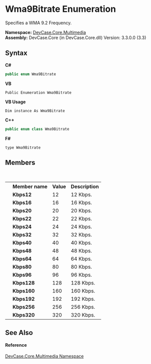 # Wma9Bitrate Enumeration
 

Specifies a WMA 9.2 Frequency.

**Namespace:**&nbsp;<a href="N_DevCase_Core_Multimedia">DevCase.Core.Multimedia</a><br />**Assembly:**&nbsp;DevCase.Core (in DevCase.Core.dll) Version: 3.3.0.0 (3.3)

## Syntax

**C#**<br />
``` C#
public enum Wma9Bitrate
```

**VB**<br />
``` VB
Public Enumeration Wma9Bitrate
```

**VB Usage**<br />
``` VB Usage
Dim instance As Wma9Bitrate
```

**C++**<br />
``` C++
public enum class Wma9Bitrate
```

**F#**<br />
``` F#
type Wma9Bitrate
```


## Members
&nbsp;<table><tr><th></th><th>Member name</th><th>Value</th><th>Description</th></tr><tr><td /><td target="F:DevCase.Core.Multimedia.Wma9Bitrate.Kbps12">**Kbps12**</td><td>12</td><td>12 Kbps.</td></tr><tr><td /><td target="F:DevCase.Core.Multimedia.Wma9Bitrate.Kbps16">**Kbps16**</td><td>16</td><td>16 Kbps.</td></tr><tr><td /><td target="F:DevCase.Core.Multimedia.Wma9Bitrate.Kbps20">**Kbps20**</td><td>20</td><td>20 Kbps.</td></tr><tr><td /><td target="F:DevCase.Core.Multimedia.Wma9Bitrate.Kbps22">**Kbps22**</td><td>22</td><td>22 Kbps.</td></tr><tr><td /><td target="F:DevCase.Core.Multimedia.Wma9Bitrate.Kbps24">**Kbps24**</td><td>24</td><td>24 Kbps.</td></tr><tr><td /><td target="F:DevCase.Core.Multimedia.Wma9Bitrate.Kbps32">**Kbps32**</td><td>32</td><td>32 Kbps.</td></tr><tr><td /><td target="F:DevCase.Core.Multimedia.Wma9Bitrate.Kbps40">**Kbps40**</td><td>40</td><td>40 Kbps.</td></tr><tr><td /><td target="F:DevCase.Core.Multimedia.Wma9Bitrate.Kbps48">**Kbps48**</td><td>48</td><td>48 Kbps.</td></tr><tr><td /><td target="F:DevCase.Core.Multimedia.Wma9Bitrate.Kbps64">**Kbps64**</td><td>64</td><td>64 Kbps.</td></tr><tr><td /><td target="F:DevCase.Core.Multimedia.Wma9Bitrate.Kbps80">**Kbps80**</td><td>80</td><td>80 Kbps.</td></tr><tr><td /><td target="F:DevCase.Core.Multimedia.Wma9Bitrate.Kbps96">**Kbps96**</td><td>96</td><td>96 Kbps.</td></tr><tr><td /><td target="F:DevCase.Core.Multimedia.Wma9Bitrate.Kbps128">**Kbps128**</td><td>128</td><td>128 Kbps.</td></tr><tr><td /><td target="F:DevCase.Core.Multimedia.Wma9Bitrate.Kbps160">**Kbps160**</td><td>160</td><td>160 Kbps.</td></tr><tr><td /><td target="F:DevCase.Core.Multimedia.Wma9Bitrate.Kbps192">**Kbps192**</td><td>192</td><td>192 Kbps.</td></tr><tr><td /><td target="F:DevCase.Core.Multimedia.Wma9Bitrate.Kbps256">**Kbps256**</td><td>256</td><td>256 Kbps.</td></tr><tr><td /><td target="F:DevCase.Core.Multimedia.Wma9Bitrate.Kbps320">**Kbps320**</td><td>320</td><td>320 Kbps.</td></tr></table>

## See Also


#### Reference
<a href="N_DevCase_Core_Multimedia">DevCase.Core.Multimedia Namespace</a><br />